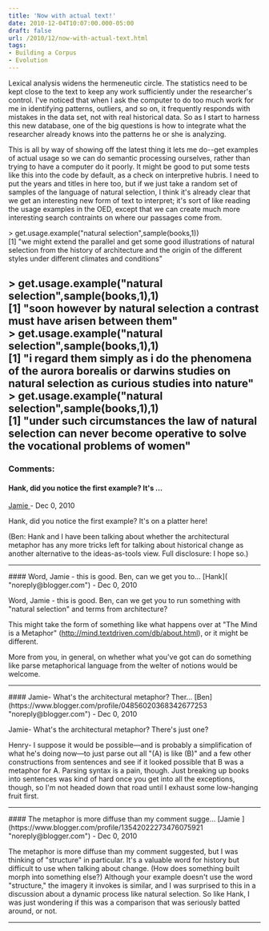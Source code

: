 ```yaml
---
title: 'Now with actual text!'
date: 2010-12-04T10:07:00.000-05:00
draft: false
url: /2010/12/now-with-actual-text.html
tags: 
- Building a Corpus
- Evolution
---
```


Lexical analysis widens the hermeneutic circle. The statistics need to be kept close to the text to keep any work sufficiently under the researcher's control. I've noticed that when I ask the computer to do too much work for me in identifying patterns, outliers, and so on, it frequently responds with mistakes in the data set, not with real historical data. So as I start to harness this new database, one of the big questions is how to integrate what the researcher already knows into the patterns he or she is analyzing.  
  
  
This is all by way of showing off the latest thing it lets me do--get examples of actual usage so we can do semantic processing ourselves, rather than trying to have a computer do it poorly. It might be good to put some tests like this into the code by default, as a check on interpretive hubris. I need to put the years and titles in here too, but if we just take a random set of samples of the language of natural selection, I think it's already clear that we get an interesting new form of text to interpret; it's sort of like reading the usage examples in the OED, except that we can create much more interesting search contraints on where our passages come from.  
  
  
\> get.usage.example("natural selection",sample(books,1))  
\[1\] "we might extend the parallel and get some good illustrations of natural selection from the history of architecture and the origin of the different styles under different climates and conditions"  
  
  
\> get.usage.example("natural selection",sample(books,1),1)  
\[1\] "soon however by natural selection a contrast must have arisen between them"  
\> get.usage.example("natural selection",sample(books,1),1)  
\[1\] "i regard them simply as i do the phenomena of the aurora borealis or darwins studies on natural selection as curious studies into nature"  
\> get.usage.example("natural selection",sample(books,1),1)  
\[1\] "under such circumstances the law of natural selection can never become operative to solve the vocational problems of women"
---
### Comments:
#### Hank, did you notice the first example? It's ...
[Jamie ](https://www.blogger.com/profile/13542022273476075921 "noreply@blogger.com") - <time datetime="2010-12-05T09:55:48.786-05:00">Dec 0, 2010</time>

Hank, did you notice the first example? It's on a platter here!  
  
(Ben: Hank and I have been talking about whether the architectural metaphor has any more tricks left for talking about historical change as another alternative to the ideas-as-tools view. Full disclosure: I hope so.)
<hr />
#### Word, Jamie - this is good. Ben, can we get you to...
[Hank]( "noreply@blogger.com") - <time datetime="2010-12-05T10:29:43.860-05:00">Dec 0, 2010</time>

Word, Jamie - this is good. Ben, can we get you to run something with "natural selection" and terms from architecture?  
  
This might take the form of something like what happens over at "The Mind is a Metaphor" (http://mind.textdriven.com/db/about.html), or it might be different.  
  
More from you, in general, on whether what you've got can do something like parse metaphorical language from the welter of notions would be welcome.
<hr />
#### Jamie- What's the architectural metaphor? Ther...
[Ben](https://www.blogger.com/profile/04856020368342677253 "noreply@blogger.com") - <time datetime="2010-12-05T11:59:23.137-05:00">Dec 0, 2010</time>

Jamie- What's the architectural metaphor? There's just one?  
  
Henry- I suppose it would be possible—and is probably a simplification of what he's doing now—to just parse out all "(A) is like (B)" and a few other constructions from sentences and see if it looked possible that B was a metaphor for A. Parsing syntax is a pain, though. Just breaking up books into sentences was kind of hard once you get into all the exceptions, though, so I'm not headed down that road until I exhaust some low-hanging fruit first.
<hr />
#### The metaphor is more diffuse than my comment sugge...
[Jamie ](https://www.blogger.com/profile/13542022273476075921 "noreply@blogger.com") - <time datetime="2010-12-05T19:53:17.249-05:00">Dec 0, 2010</time>

The metaphor is more diffuse than my comment suggested, but I was thinking of "structure" in particular. It's a valuable word for history but difficult to use when talking about change. (How does something built morph into something else?) Although your example doesn't use the word "structure," the imagery it invokes is similar, and I was surprised to this in a discussion about a dynamic process like natural selection. So like Hank, I was just wondering if this was a comparison that was seriously batted around, or not.
<hr />
